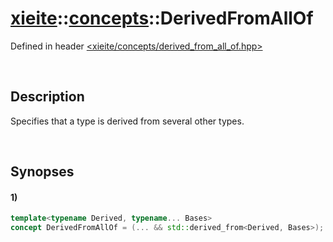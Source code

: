 # [xieite](../../xieite.md)\:\:[concepts](../../concepts.md)\:\:DerivedFromAllOf
Defined in header [<xieite/concepts/derived_from_all_of.hpp>](../../../include/xieite/concepts/derived_from_all_of.hpp)

&nbsp;

## Description
Specifies that a type is derived from several other types.

&nbsp;

## Synopses
#### 1)
```cpp
template<typename Derived, typename... Bases>
concept DerivedFromAllOf = (... && std::derived_from<Derived, Bases>);
```
